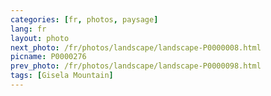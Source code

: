 ```yaml
---
categories: [fr, photos, paysage]
lang: fr
layout: photo
next_photo: /fr/photos/landscape/landscape-P0000008.html
picname: P0000276
prev_photo: /fr/photos/landscape/landscape-P0000098.html
tags: [Gisela Mountain]
---
```

